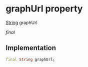 


# graphUrl property






[String](https://api.dart.dev/stable/2.12.3/dart-core/String-class.html) graphUrl
  
_final_






## Implementation

```dart
final String graphUrl;


```







